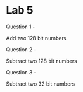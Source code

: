 # Lab 5

Question 1 - 

Add two 128 bit numbers

Question 2 - 

Subtract two 128 bit numbers

Question 3 - 

Subtract two 32 bit numbers

